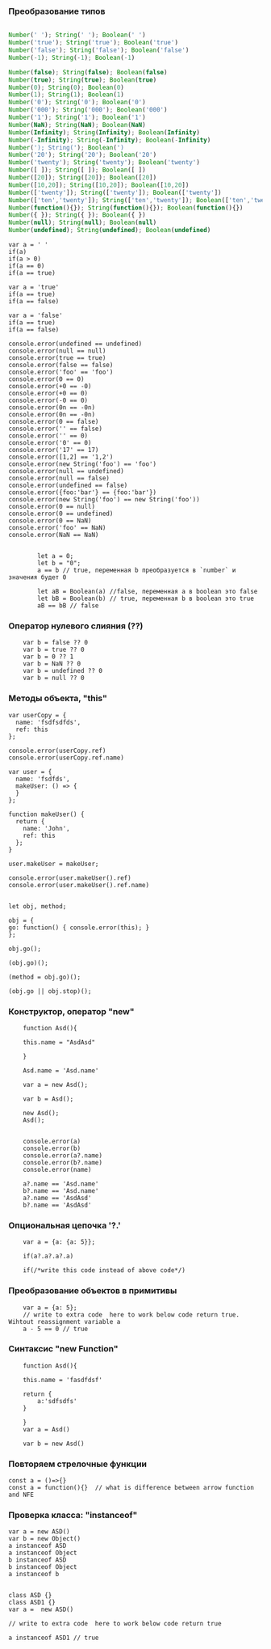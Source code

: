 ### Преобразование типов

[//]: # (https://www.w3schools.com/js/js_type_conversion.asp)

[//]: # (https://www.w3schools.com/js/js_type_conversion.asp)


```js

Number(' '); String(' '); Boolean(' ')
Number('true'); String('true'); Boolean('true')
Number('false'); String('false'); Boolean('false')
Number(-1); String(-1); Boolean(-1)

Number(false); String(false); Boolean(false)
Number(true); String(true); Boolean(true)
Number(0); String(0); Boolean(0)
Number(1); String(1); Boolean(1)
Number('0'); String('0'); Boolean('0')
Number('000'); String('000'); Boolean('000')
Number('1'); String('1'); Boolean('1')
Number(NaN); String(NaN); Boolean(NaN)
Number(Infinity); String(Infinity); Boolean(Infinity)
Number(-Infinity); String(-Infinity); Boolean(-Infinity)
Number('); String('); Boolean(')
Number('20'); String('20'); Boolean('20')
Number('twenty'); String('twenty'); Boolean('twenty')
Number([ ]); String([ ]); Boolean([ ])
Number([20]); String([20]); Boolean([20])
Number([10,20]); String([10,20]); Boolean([10,20])
Number(['twenty']); String(['twenty']); Boolean(['twenty'])
Number(['ten','twenty']); String(['ten','twenty']); Boolean(['ten','twenty'])
Number(function(){}); String(function(){}); Boolean(function(){})
Number({ }); String({ }); Boolean({ })
Number(null); String(null); Boolean(null)
Number(undefined); String(undefined); Boolean(undefined)

```     


    var a = ' '
    if(a)
    if(a > 0)
    if(a == 0)
    if(a == true)

    var a = 'true'
    if(a == true) 
    if(a == false) 
    
    var a = 'false'
    if(a == true) 
    if(a == false) 
    
    console.error(undefined == undefined)
    console.error(null == null)
    console.error(true == true)
    console.error(false == false)
    console.error('foo' == 'foo')
    console.error(0 == 0)
    console.error(+0 == -0)
    console.error(+0 == 0)
    console.error(-0 == 0)
    console.error(0n == -0n)
    console.error(0n == -0n)
    console.error(0 == false)
    console.error('' == false)
    console.error('' == 0)
    console.error('0' == 0)
    console.error('17' == 17)
    console.error([1,2] == '1,2')
    console.error(new String('foo') == 'foo')
    console.error(null == undefined)
    console.error(null == false)
    console.error(undefined == false)
    console.error({foo:'bar'} == {foo:'bar'})
    console.error(new String('foo') == new String('foo'))
    console.error(0 == null)
    console.error(0 == undefined)
    console.error(0 == NaN)
    console.error('foo' == NaN)
    console.error(NaN == NaN)


            let a = 0;
            let b = "0";
            a == b // true, переменная b преобразуется в `number` и значения будет 0 
            
            let aB = Boolean(a) //false, переменная a в boolean это false  
            let bB = Boolean(b) // true, переменная b в boolean это true
            aB == bB // false 

### Оператор нулевого слияния (??)

        var b = false ?? 0
        var b = true ?? 0
        var b = 0 ?? 1
        var b = NaN ?? 0
        var b = undefined ?? 0
        var b = null ?? 0

### Методы объекта, "this"

    var userCopy = {
      name: 'fsdfsdfds',
      ref: this
    };

    console.error(userCopy.ref) 
    console.error(userCopy.ref.name) 

    var user = {
      name: 'fsdfds',
      makeUser: () => {
      }
    };

    function makeUser() {
      return {
        name: 'John',
        ref: this
      };
    }

    user.makeUser = makeUser;
    
    console.error(user.makeUser().ref) 
    console.error(user.makeUser().ref.name)


    let obj, method;

    obj = {
    go: function() { console.error(this); }
    };
    
    obj.go();
    
    (obj.go)();
    
    (method = obj.go)();
    
    (obj.go || obj.stop)();

### Конструктор, оператор "new"

        function Asd(){

        this.name = "AsdAsd"
        
        }
        
        Asd.name = 'Asd.name'
        
        var a = new Asd();
        
        var b = Asd();
        
        new Asd();
        Asd();
        
        
        console.error(a)
        console.error(b)
        console.error(a?.name)
        console.error(b?.name)
        console.error(name)
        
        a?.name == 'Asd.name'
        b?.name == 'Asd.name'
        a?.name == 'AsdAsd'
        b?.name == 'AsdAsd' 

### Опциональная цепочка '?.'

        var a = {a: {a: 5}}; 
        
        if(a?.a?.a?.a)

        if(/*write this code instead of above code*/)

### Преобразование объектов в примитивы

        var a = {a: 5}; 
        // write to extra code  here to work below code return true. Wihtout reassignment variable a 
        a - 5 == 0 // true

### Синтаксис "new Function"

        function Asd(){

        this.name = 'fasdfdsf'
        
        return {
            a:'sdfsdfs'
        }
        
        }
        var a = Asd()
        
        var b = new Asd()

### Повторяем стрелочные функции

    const a = ()=>{}
    const a = function(){}  // what is difference between arrow function and NFE 

### Проверка класса: "instanceof"

    var a = new ASD()
    var b = new Object()
    a instanceof ASD
    a instanceof Object
    b instanceof ASD
    b instanceof Object
    a instanceof b
    
    
    class ASD {}
    class ASD1 {}
    var a =  new ASD()
 
    // write to extra code  here to work below code return true

    a instanceof ASD1 // true


